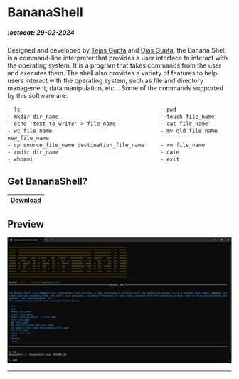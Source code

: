 # BananaShell
##### :octocat: 29-02-2024

Designed and developed by [Tejas Gupta](https://github.com/multiverseweb) and [Ojas Gupta](https://github.com/ojas-git), the Banana Shell is a command-line interpreter that provides a user interface to interact with the operating system. It is a program that takes commands from the user and executes them. The shell also provides a variety of features to help users interact with the operating system, such as file and directory management, data manipulation, etc. . Some of the commands supported by this software are:
```
- ls                                            - pwd
- mkdir dir_name                                - touch file_name
- echo 'text_to_write' > file_name              - cat file_name
- wc file_name                                  - mv old_file_name new_file_name
- cp source_file_name destination_file_name     - rm file_name
- rmdir dir_name                                - date
- whoami                                        - exit
```

## Get BananaShell?

| [Download](https://github.com/multiverseweb/BananaShell/raw/refs/heads/main/BananaShell.exe) |
|-|

## Preview

![](banana.png)


---
